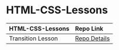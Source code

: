# HTML-CSS-Lessons
<table class="table">
  <thead width="100%">
    <tr>
      <th align="left">HTML-CSS-Lessons</th>
      <th align="left">Repo Link</th>
    </tr>
  </thead>
  <tbody>
      <tr>
      <td>Transition Lesson</td></td>
      <td><a href="https://github.com/axel-ac/transition-lesson" target="_blank">Repo Details</td>
    </tr>
  </tbody>
  </table>
